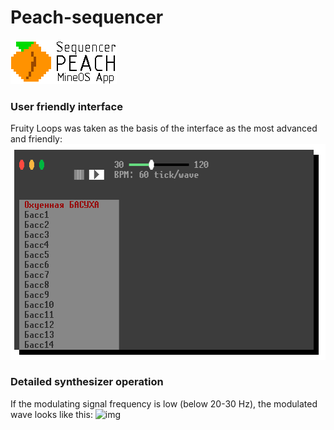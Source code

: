 # Peach-sequencer
![Logo](/readme-imgs/logo.png)

### User friendly interface

Fruity Loops was taken as the basis of the interface as the most advanced and friendly:
![img](/readme-imgs/interface.png)

### Detailed synthesizer operation

If the modulating signal frequency is low (below 20-30 Hz), the modulated wave looks like this:
![img](https://camo.githubusercontent.com/65e2c428538e6181a9202c05476cd6afb0562ed0/68747470733a2f2f692e696d6775722e636f6d2f714657655061742e706e67)

